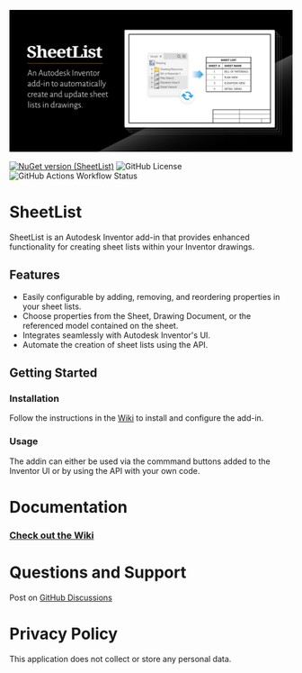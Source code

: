 ![open-graph-preview-img](https://raw.githubusercontent.com/bretleasure/SheetList/82c43b4a4916f0fe861f9885fe8dba133a491d8a/img/open-graph-preview-img.png)

[![NuGet version (SheetList)](https://buildstats.info/nuget/SheetList)](https://www.nuget.org/packages/SheetList)    ![GitHub License](https://img.shields.io/github/license/bretleasure/sheetlist)
    ![GitHub Actions Workflow Status](https://img.shields.io/github/actions/workflow/status/bretleasure/sheetlist/build-deploy.yml?logo=github&label=Build%20and%20Deploy)


# SheetList

SheetList is an Autodesk Inventor add-in that provides enhanced functionality for creating sheet lists within your Inventor drawings.

## Features

- Easily configurable by adding, removing, and reordering properties in your sheet lists.
- Choose properties from the Sheet, Drawing Document, or the referenced model contained on the sheet.
- Integrates seamlessly with Autodesk Inventor's UI.
- Automate the creation of sheet lists using the API.

## Getting Started

### Installation

Follow the instructions in the [Wiki](https://github.com/bretleasure/SheetList/wiki) to install and configure the add-in.

### Usage

The addin can either be used via the commmand buttons added to the Inventor UI or by using the API with your own code. 

# Documentation

### [Check out the Wiki](https://github.com/bretleasure/SheetList/wiki)

# Questions and Support

Post on [GitHub Discussions](https://github.com/bretleasure/SheetList/discussions)

# Privacy Policy

This application does not collect or store any personal data.
